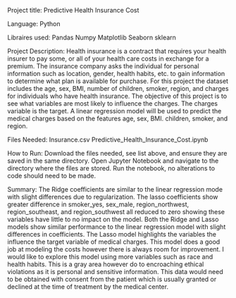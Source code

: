 Project title: Predictive Health Insurance Cost

Language: Python

Libraires used: 
	Pandas
	Numpy
	Matplotlib
	Seaborn
	sklearn

Project Description: 
Health insurance is a contract that requires your health insurer to pay some, or all of your health care costs in exchange for a premium. The insurance company asks the individual for personal information such as location, gender, health habits, etc. to gain information to determine what plan is available for purchase. For this project the dataset includes the age, sex, BMI, number of children, smoker, region, and charges for individuals who have health insurance. The objective of this project is to see what variables are most likely to influence the charges. The charges variable is the target. A linear regression model will be used to predict the medical charges based on the features age, sex, BMI. children, smoker, and region.

Files Needed:
		Insurance.csv
		Predictive_Health_Insurance_Cost.ipynb

How to Run:
Download the files needed, see list above, and ensure they are saved in the same directory. Open Jupyter Notebook and navigate to the directory where the files are stored. Run the notebook, no alterations to code should need to be made.

Summary: 
The Ridge coefficients are similar to the linear regression mode with slight differences due to regularization. The lasso coefficients show greater difference in smoker_yes, sex_male, region_northwest, region_southeast, and region_southwest all reduced to zero showing these variables have little to no impact on the model.
Both the Ridge and Lasso models show similar performance to the linear regression model with slight differences in coefficients. The Lasso model highlights the variables the influence the target variable of medical charges.
This model does a good job at modeling the costs however there is always room for improvement. I would like to explore this model using more variables such as race and health habits. This is a gray area however do to encroaching ethical violations as it is personal and sensitive information. This data would need to be obtained with consent from the patient which is usually granted or declined at the time of treatment by the medical center.
